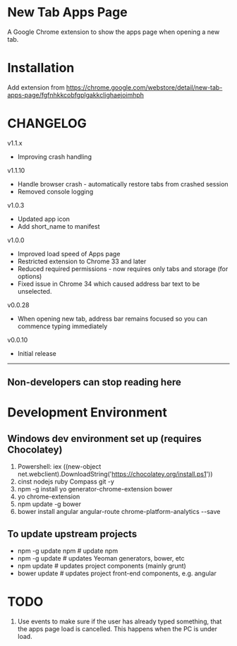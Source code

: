 New Tab Apps Page
=================

A Google Chrome extension to show the apps page when opening a new tab.

# Installation

Add extension from https://chrome.google.com/webstore/detail/new-tab-apps-page/fgfnhkkcobfgplgakkclighaejoimhph

# CHANGELOG

v1.1.x

* Improving crash handling

v1.1.10

* Handle browser crash - automatically restore tabs from crashed session
* Removed console logging

v1.0.3

* Updated app icon
* Add short_name to manifest

v1.0.0

* Improved load speed of Apps page
* Restricted extension to Chrome 33 and later
* Reduced required permissions - now requires only tabs and storage (for options)
* Fixed issue in Chrome 34 which caused address bar text to be unselected.

v0.0.28

* When opening new tab, address bar remains focused so you can commence typing immediately

v0.0.10

* Initial release


----------------------------------------------------------------
**Non-developers can stop reading here**
----------------------------------------------------------------

# Development Environment

## Windows dev environment set up (requires Chocolatey)

1. Powershell: iex ((new-object net.webclient).DownloadString('https://chocolatey.org/install.ps1'))
3. cinst nodejs ruby Compass git -y
4. npm -g install yo generator-chrome-extension bower
5. yo chrome-extension
6. npm update -g bower
7. bower install angular angular-route chrome-platform-analytics --save

## To update upstream projects

* npm -g update npm # update npm
* npm -g update   	# updates Yeoman generators, bower, etc
* npm update      	# updates project components (mainly grunt)
* bower update    	# updates project front-end components, e.g. angular

# TODO

1. Use events to make sure if the user has already typed something, that the apps page load is cancelled. This happens when the PC is under load.
